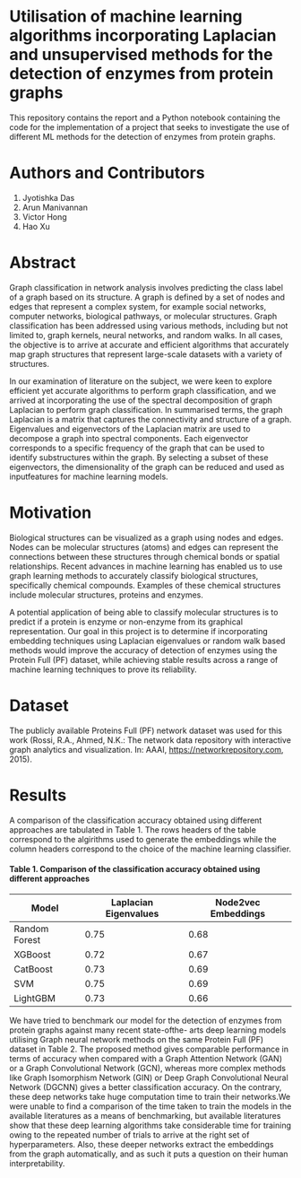 # Utilisation of machine learning algorithms incorporating Laplacian and unsupervised methods for the detection of enzymes from protein graphs
This repository contains the report and a Python notebook containing the code for the implementation of a project that seeks to investigate the use of different ML methods for the detection of enzymes from protein graphs.

# Authors and Contributors
1. Jyotishka Das
2. Arun Manivannan
3. Victor Hong
4. Hao Xu

# Abstract
Graph classification in network analysis involves predicting the class label of a graph based on its structure. A graph is defined by a set of nodes and edges that represent a complex
system, for example social networks, computer networks, biological pathways, or molecular structures. Graph classification has been addressed using various methods, including but not limited to, graph kernels, neural networks, and random walks. In all cases, the objective is to arrive at accurate and efficient algorithms that accurately map graph structures that represent large-scale datasets with a variety of
structures. 

In our examination of literature on the subject, we were keen to explore efficient yet accurate algorithms to perform graph classification, and we arrived at incorporating the use of the spectral decomposition of graph Laplacian to perform graph classification. In summarised terms, the graph Laplacian is a matrix that captures the connectivity and structure of a graph. Eigenvalues and eigenvectors of the Laplacian matrix are used to decompose a graph into spectral components. Each eigenvector corresponds to a specific frequency of the graph that can be used to identify substructures within the
graph. By selecting a subset of these eigenvectors, the dimensionality of the graph can be reduced and used as inputfeatures for machine learning models.

# Motivation
Biological structures can be visualized as a graph using nodes and edges. Nodes can be molecular structures (atoms) and edges can represent the connections between these structures through chemical bonds or spatial relationships. Recent advances in machine learning has enabled us to use graph learning methods to accurately classify biological structures, specifically chemical compounds. Examples of these chemical structures include molecular structures, proteins and enzymes.

A potential application of being able to classify molecular structures is to predict if a protein is enzyme or non-enzyme from its graphical representation. Our goal in this project is to determine if incorporating embedding techniques using Laplacian eigenvalues or random walk based methods would improve the accuracy of detection of enzymes using the Protein Full (PF) dataset, while achieving stable results across a range of machine learning techniques to prove its reliability.

# Dataset
The publicly available Proteins Full (PF) network dataset was used for this work (Rossi, R.A., Ahmed, N.K.: The network data repository
with interactive graph analytics and visualization. In: AAAI, https://networkrepository.com, 2015).

# Results
A comparison of the classification accuracy obtained using different approaches are tabulated in Table 1. The rows headers of the table correspond to the algirithms used to generate the embeddings while the column headers correspond to the choice of the machine learning classifier.

  #### Table 1. Comparison of the classification accuracy obtained using different approaches
| Model         | Laplacian Eigenvalues | Node2vec Embeddings |
|---------------|----------|-----------------------|
| Random Forest | 0.75     | 0.68                  | 
| XGBoost       | 0.72     | 0.67                  |     
| CatBoost      | 0.73     | 0.69                  |                     
| SVM           | 0.75     | 0.69                  |                     
| LightGBM      | 0.73     | 0.66                  |                     


We have tried to benchmark our model for the detection of enzymes from protein graphs against many recent state-ofthe- arts deep learning models utilising Graph neural network methods on the same Protein Full (PF) dataset in Table 2. The proposed method gives comparable performance in terms of accuracy when compared with a Graph Attention Network (GAN) or a Graph Convolutional Network (GCN), whereas more complex methods like Graph Isomorphism Network (GIN) or Deep Graph Convolutional Neural Network (DGCNN) gives a better classification accuracy. On the contrary, these deep networks take huge computation time to train their networks.We were unable to find a comparison of the time taken to train the models in the available literatures as a means of benchmarking, but available literatures show that these deep learning algorithms take considerable time for training owing to the repeated number of trials to arrive at the right set of hyperparameters. Also, these deeper networks extract the embeddings from the graph automatically, and as such it puts a question on their human interpretability.
